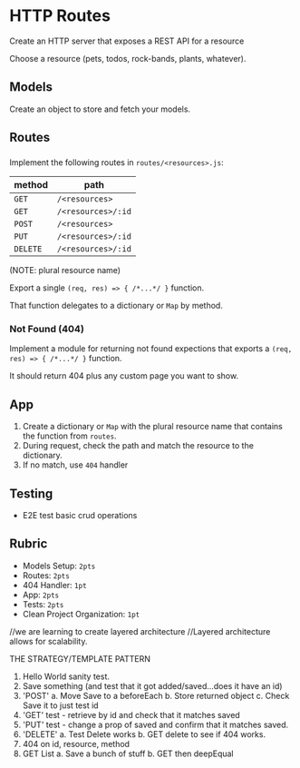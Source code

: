 HTTP Routes
======

Create an HTTP server that exposes a REST API for a resource

Choose a resource (pets, todos, rock-bands, plants, whatever).

## Models

Create an object to store and fetch your models.

## Routes

### <resource>

Implement the following routes in `routes/<resources>.js`:

method | path
---|---
`GET` |     `/<resources>`
`GET` |     `/<resources>/:id`
`POST` |    `/<resources>`
`PUT` |     `/<resources>/:id`
`DELETE` |  `/<resources>/:id`

(NOTE: plural resource name)

Export a single `(req, res) => { /*...*/ }` function.

That function delegates to a dictionary or `Map` by method.

### Not Found (404)

Implement a module for returning not found expections that exports a `(req, res) => { /*...*/ }` function.

It should return 404 plus any custom page you want to show.

## App

1. Create a dictionary or `Map` with the plural resource name that contains the function from `routes`.
1. During request, check the path and match the resource to the dictionary.
1. If no match, use `404` handler

## Testing

* E2E test basic crud operations

## Rubric

* Models Setup: `2pts`
* Routes: `2pts`
* 404 Handler: `1pt`
* App: `2pts`
* Tests: `2pts`
* Clean Project Organization: `1pt`


//we are learning to create layered architecture
//Layered architecture allows for scalability.

THE STRATEGY/TEMPLATE PATTERN
1. Hello World sanity test.
2. Save something (and test that it got added/saved...does it have an id)
3. 'POST' a. Move Save to a beforeEach
    b. Store returned object
    c. Check Save it to just test id
4. 'GET' test - retrieve by id and check that it matches saved
5. 'PUT' test - change a prop of saved and confirm that it matches saved.
6. 'DELETE' 
    a. Test Delete works
    b. GET delete to see if 404 works. 
7. 404 on id, resource, method
8. GET List
    a. Save a bunch of stuff
    b. GET then deepEqual

